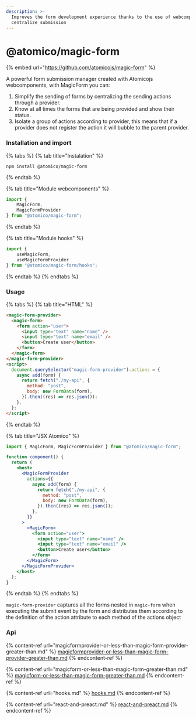 ```yaml
---
description: >-
  Improves the form development experience thanks to the use of webcomponents to
  centralize submission
---
```


# @atomico/magic-form

{% embed url="https://github.com/atomicojs/magic-form" %}

A powerful form submission manager created with Atomicojs webcomponents, with MagicForm you can:

1. Simplify the sending of forms by centralizing the sending actions through a provider.
2. Know at all times the forms that are being provided and show their status.
3. Isolate a group of actions according to provider, this means that if a provider does not register the action it will bubble to the parent provider.

### Installation and import

{% tabs %}
{% tab title="Instalation" %}
```
npm install @atomico/magic-form
```
{% endtab %}

{% tab title="Module webcomponents" %}
```javascript
import { 
    MagicForm,
    MagicFormProvider 
} from "@atomico/magic-form";
```
{% endtab %}

{% tab title="Module hooks" %}
```javascript
import { 
    useMagicForm, 
    useMagicFormProvider 
} from "@atomico/magic-form/hooks";
```
{% endtab %}
{% endtabs %}

### Usage

{% tabs %}
{% tab title="HTML" %}
```html
<magic-form-provider>
  <magic-form>
    <form action="user">
      <input type="text" name="name" />
      <input type="text" name="email" />
      <button>Create user</button>
    </form>
  </magic-form>
</magic-form-provider>
<script>
  document.querySelector("magic-form-provider").actions = {
    async add(form) {
      return fetch("./my-api", {
        method: "post",
        body: new FormData(form),
      }).then((res) => res.json());
    },
  };
</script>
```
{% endtab %}

{% tab title="JSX Atomico" %}
```jsx
import { MagicForm, MagicFormProvider } from "@atomico/magic-form";

function component() {
  return (
    <host>
      <MagicFormProvider 
        actions={{
          async add(form) {
            return fetch("./my-api", {
              method: "post",
              body: new FormData(form),
            }).then((res) => res.json());
          },
        }}
      >
        <MagicForm>
          <form action="user">
            <input type="text" name="name" />
            <input type="text" name="email" />
            <button>Create user</button>
          </form>
        </MagicForm>
      </MagicFormProvider>
    </host>
  );
}
```
{% endtab %}
{% endtabs %}

`magic-form-provider` captures all the forms nested in `magic-form` when executing the submit event by the form and distributes them according to the definition of the action attribute to each method of the actions object

### Api

{% content-ref url="magicformprovider-or-less-than-magic-form-provider-greater-than.md" %}
[magicformprovider-or-less-than-magic-form-provider-greater-than.md](magicformprovider-or-less-than-magic-form-provider-greater-than.md)
{% endcontent-ref %}

{% content-ref url="magicform-or-less-than-magic-form-greater-than.md" %}
[magicform-or-less-than-magic-form-greater-than.md](magicform-or-less-than-magic-form-greater-than.md)
{% endcontent-ref %}

{% content-ref url="hooks.md" %}
[hooks.md](hooks.md)
{% endcontent-ref %}

{% content-ref url="react-and-preact.md" %}
[react-and-preact.md](react-and-preact.md)
{% endcontent-ref %}

